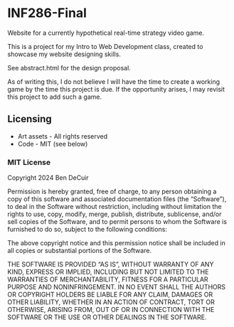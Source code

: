 # INF286-Final

Website for a currently hypothetical real-time strategy video game.

This is a project for my Intro to Web Development class, created to showcase my website designing skills.

See abstract.html for the design proposal.

As of writing this, I do not believe I will have the time to create a working game by the time this project is due. If the opportunity arises, I may revisit this project to add such a game.

## Licensing

* Art assets - All rights reserved
* Code - MIT (see below)

### MIT License
Copyright 2024 Ben DeCuir

Permission is hereby granted, free of charge, to any person obtaining a copy of this software and associated documentation files (the “Software”), to deal in the Software without restriction, including without limitation the rights to use, copy, modify, merge, publish, distribute, sublicense, and/or sell copies of the Software, and to permit persons to whom the Software is furnished to do so, subject to the following conditions:

The above copyright notice and this permission notice shall be included in all copies or substantial portions of the Software.

THE SOFTWARE IS PROVIDED “AS IS”, WITHOUT WARRANTY OF ANY KIND, EXPRESS OR IMPLIED, INCLUDING BUT NOT LIMITED TO THE WARRANTIES OF MERCHANTABILITY, FITNESS FOR A PARTICULAR PURPOSE AND NONINFRINGEMENT. IN NO EVENT SHALL THE AUTHORS OR COPYRIGHT HOLDERS BE LIABLE FOR ANY CLAIM, DAMAGES OR OTHER LIABILITY, WHETHER IN AN ACTION OF CONTRACT, TORT OR OTHERWISE, ARISING FROM, OUT OF OR IN CONNECTION WITH THE SOFTWARE OR THE USE OR OTHER DEALINGS IN THE SOFTWARE.
